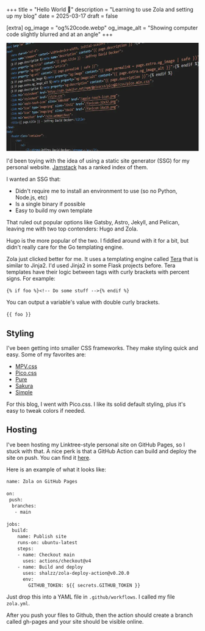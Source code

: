 +++
title = "Hello World 👋"
description = "Learning to use Zola and setting up my blog"
date = 2025-03-17
draft = false

[extra]
og_image = "og%20code.webp"
og_image_alt = "Showing computer code slightly blurred and at an angle"
+++

![Showing computer code slightly blurred and at an angle](code.webp)

I'd been toying with the idea of using a static site generator (SSG) for my personal website. [Jamstack](https://jamstack.org/generators/) has a ranked index of them.

I wanted an SSG that:

* Didn't require me to install an environment to use (so no Python, Node.js, etc)
* Is a single binary if possible
* Easy to build my own template

That ruled out popular options like Gatsby, Astro, Jekyll, and Pelican, leaving me with two top contenders: Hugo and Zola.

Hugo is the more popular of the two. I fiddled around with it for a bit, but didn't really care for the Go templating engine.

Zola just clicked better for me. It uses a templating engine called [Tera](https://keats.github.io/tera/docs/) that is similar to Jinja2. I'd used Jinja2 in some Flask projects before. Tera templates have their logic between tags with curly brackets with percent signs. For example:

`{% if foo %}<!-- Do some stuff -->{% endif %}`

You can output a variable's value with double curly brackets.

`{{ foo }}`

## Styling

I've been getting into smaller CSS frameworks. They make styling quick and easy. Some of my favorites are:

* [MPV.css](https://andybrewer.github.io/mvp/)
* [Pico.css](https://picocss.com/)
* [Pure](https://purecss.io/)
* [Sakura](https://oxal.org/projects/sakura/)
* [Simple](https://simplecss.org/)

For this blog, I went with Pico.css. I like its solid default styling, plus it's easy to tweak colors if needed.

## Hosting

I've been hosting my Linktree-style personal site on GitHub Pages, so I stuck with that. A nice perk is that a GitHub Action can build and deploy the site on push. You can find it [here](https://github.com/marketplace/actions/zola-deploy-to-pages).

Here is an example of what it looks like:

```
name: Zola on GitHub Pages

on: 
 push:
  branches:
   - main

jobs:
  build:
    name: Publish site
    runs-on: ubuntu-latest
    steps:
    - name: Checkout main
      uses: actions/checkout@v4
    - name: Build and deploy
      uses: shalzz/zola-deploy-action@v0.20.0
      env:
        GITHUB_TOKEN: ${{ secrets.GITHUB_TOKEN }}
```

Just drop this into a YAML file in `.github/workflows`. I called my file `zola.yml`.

After you push your files to Github, then the action should create a branch called gh-pages and your site should be visible online.